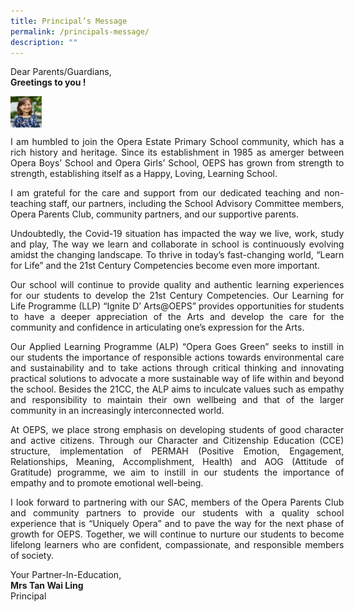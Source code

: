 ```yaml
---
title: Principal’s Message
permalink: /principals-message/
description: ""
---
```

<p>Dear Parents/Guardians,<br><b>Greetings to you !</b></p>

<img height="50" width="50" align="center" src="/images/principal.jpg">

<p align="justify" style="width:400pt;">I am humbled to join the Opera Estate Primary School community, which has a rich history and heritage. Since its establishment in 1985 as amerger between Opera Boys’ School and Opera Girls’ School, OEPS has grown from strength to strength, establishing itself as a Happy, Loving, Learning School. </p>

<p align="justify" style="width:400pt;">I am grateful for the care and support from our dedicated teaching and non-teaching staff, our partners, including the School Advisory Committee members, Opera Parents Club, community partners, and our supportive parents.</p>

<p align="justify" style="width:400pt;">Undoubtedly, the Covid-19 situation has impacted the way we live, work, study and play, The way we learn and collaborate in school is continuously evolving amidst the changing landscape. To thrive in today’s fast-changing world, “Learn for Life” and the 21st Century Competencies become even more important.</p>

<p align="justify" style="width:400pt;">Our school will continue to provide quality and authentic learning experiences for our students to develop the 21st Century Competencies. Our Learning for Life Programme (LLP) “Ignite D’ Arts@OEPS” provides opportunities for students to have a deeper appreciation of the Arts and develop the care for the community and confidence in articulating one’s expression for the Arts. 
	
</p><p align="justify" style="width:400pt;"> Our Applied Learning Programme (ALP) “Opera Goes Green” seeks to instill in our students the importance of responsible actions towards environmental care and sustainability and to take actions through critical thinking and innovating practical solutions to advocate a more sustainable way of life within and beyond the school. Besides the 21CC, the ALP aims to inculcate values such as empathy and responsibility to maintain their own wellbeing and that of the larger community in an increasingly interconnected world.</p>

<p align="justify" style="width:400pt;">At OEPS, we place strong emphasis on developing students of good character and active citizens. Through our Character and Citizenship Education (CCE) structure, implementation of PERMAH (Positive Emotion, Engagement, Relationships, Meaning, Accomplishment, Health) and AOG (Attitude of Gratitude) programme, we aim to instill in our students the importance of empathy and to promote emotional well-being.</p>

<p align="justify" style="width:400pt;">I look forward to partnering with our SAC, members of the Opera Parents Club and community partners to provide our students with a quality school experience that is “Uniquely Opera” and to pave the way for the next phase of growth for OEPS. Together, we will continue to nurture our students to become lifelong learners who are confident, compassionate, and responsible members of society.</p>


<p>Your Partner-In-Education,<br><strong>Mrs Tan Wai Ling<br></strong>Principal</p>